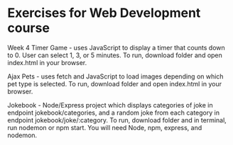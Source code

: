 # Exercises for Web Development course
Week 4 Timer Game - uses JavaScript to display a timer that counts down to 0. User can select 1, 3, or 5 minutes. To run, download folder and open index.html in your browser.

Ajax Pets - uses fetch and JavaScript to load images depending on which pet type is selected. To run, download folder and open index.html in your browser.

Jokebook - Node/Express project which displays categories of joke in endpoint jokebook/categories, and a random joke from each category in endpoint jokebook/joke/:category. To run, download folder and in terminal, run nodemon or npm start. You will need Node, npm, express, and nodemon.
